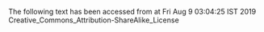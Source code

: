 The following text has been accessed from at Fri Aug 9 03:04:25 IST 2019
Creative_Commons_Attribution-ShareAlike_License
